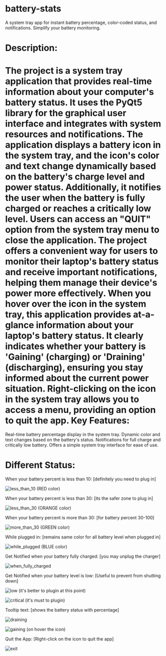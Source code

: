 # battery-stats
A system tray app for instant battery percentage, color-coded status, and notifications. Simplify your battery monitoring.

Description:
============
The project is a system tray application that provides real-time information about your computer's battery status. It uses the PyQt5 library for the graphical user interface and integrates with system resources and notifications. The application displays a battery icon in the system tray, and the icon's color and text change dynamically based on the battery's charge level and power status. Additionally, it notifies the user when the battery is fully charged or reaches a critically low level. Users can access an "QUIT" option from the system tray menu to close the application.
The project offers a convenient way for users to monitor their laptop's battery status and receive important notifications, helping them manage their device's power more effectively.
When you hover over the icon in the system tray, this application provides at-a-glance information about your laptop's battery status. It clearly indicates whether your battery is 'Gaining' (charging) or 'Draining' (discharging), ensuring you stay informed about the current power situation.
Right-clicking on the icon in the system tray allows you to access a menu, providing an option to quit the app.
Key Features:
=============
Real-time battery percentage display in the system tray.
Dynamic color and text changes based on the battery's status.
Notifications for full charge and critically low battery.
Offers a simple system tray interface for ease of use.

Different Status:
=================

When your battery percent is less than 10: [definitely you need to plug in]

![less_than_10](https://github.com/a-s-akash/battery-stats/assets/149227673/03affbec-89ca-499b-ae90-32c24a6f7d29)
(RED color)

When your battery percent is less than 30: [its the safer zone to plug in]

![less_than_30](https://github.com/a-s-akash/battery-stats/assets/149227673/d31ca782-ec16-4b82-bbca-f3e85ae8c8e4)
(ORANGE color)

When your battery percent is more than 30: [for battery percent 30-100]

![more_than_30](https://github.com/a-s-akash/battery-stats/assets/149227673/bc35d7b1-f603-496d-ba2b-a39f2acd2cbf)
(GREEN color)

While plugged in: [remains same color for all battery level when plugged in]

![while_plugged](https://github.com/a-s-akash/battery-stats/assets/149227673/dab73108-27ce-4662-b341-a323d99cc716)
(BLUE color)

Get Notified when your battery fully charged: [you may unplug the charger]

![when_fully_charged](https://github.com/a-s-akash/battery-stats/assets/149227673/5ec13b47-3d67-4cef-8e63-146ac3bf4956)

Get Notified when your battery level is low: [Useful to prevent from shutting down]

![low](https://github.com/a-s-akash/battery-stats/assets/149227673/cf0427e5-e50a-4d39-ad19-900d6a74a886)
(it's better to plugin at this point)

![critical](https://github.com/a-s-akash/battery-stats/assets/149227673/4e9d1bb8-601b-45c8-8b08-95e087e7054e)
(it's must to plugin)

Tooltip text: [shows the battery status with percentage]

![draining](https://github.com/a-s-akash/battery-stats/assets/149227673/67257d67-e6c4-40cd-a997-ef79e6182544)

![gaining](https://github.com/a-s-akash/battery-stats/assets/149227673/b58c15e3-23f2-4303-8585-2bbb3df375a0)
(on hover the icon)

Quit the App: [Right-click on the icon to quit the app]

![exit](https://github.com/a-s-akash/battery-stats/assets/149227673/871108f5-9299-45ab-b77f-bdcbf32821b1)


